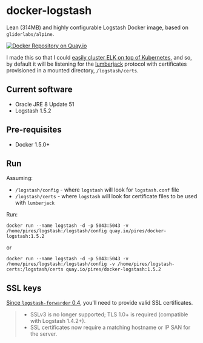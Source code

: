 
# docker-logstash
Lean (314MB) and highly configurable Logstash Docker image, based on `gliderlabs/alpine`.

[![Docker Repository on Quay.io](https://quay.io/repository/pires/docker-logstash/status "Docker Repository on Quay.io")](https://quay.io/repository/pires/docker-logstash)

I made this so that I could [easily cluster ELK on top of Kubernetes](https://github.com/pires/kubernetes-elk-cluster), and so, by default it will be listening for the [lumberjack](http://logstash.net/docs/1.4.2/inputs/lumberjack) protocol with certificates provisioned in a mounted directory, `/logstash/certs`.

## Current software

* Oracle JRE 8 Update 51
* Logstash 1.5.2

## Pre-requisites

* Docker 1.5.0+

## Run

Assuming:
* `/logstash/config` - where `logstash` will look for `logstash.conf` file
* `/logstash/certs` - where `logstash` will look for certificate files to be used with `lumberjack`


Run:

```
docker run --name logstash -d -p 5043:5043 -v /home/pires/logstash:/logstash/config quay.io/pires/docker-logstash:1.5.2
```

or 

```
docker run --name logstash -d -p 5043:5043 -v /home/pires/logstash:/logstash/config -v /home/pires/logstash-certs:/logstash/certs quay.io/pires/docker-logstash:1.5.2
```

## SSL keys

[Since ```logstash-forwarder``` 0.4](http://www.elasticsearch.org/blog/logstash-forwarder-0-4-0-released/), you'll need to provide valid SSL certificates.
> * SSLv3 is no longer supported; TLS 1.0+ is required (compatible with Logstash 1.4.2+).
> * SSL certificates now require a matching hostname or IP SAN for the server.
